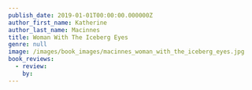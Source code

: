 ```yaml
---
publish_date: 2019-01-01T00:00:00.000000Z
author_first_name: Katherine
author_last_name: Macinnes
title: Woman With The Iceberg Eyes
genre: null
image: /images/book_images/macinnes_woman_with_the_iceberg_eyes.jpg
book_reviews:
  - review: 
    by: 
---
```


